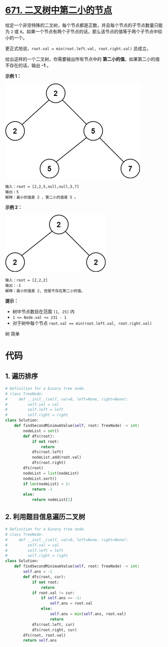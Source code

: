 <!--
 * @Description: 
 * @Autor: Au3C2
 * @Date: 2021-07-27 15:01:29
 * @LastEditors: Au3C2
 * @LastEditTime: 2021-07-27 15:04:42
-->
# [671. 二叉树中第二小的节点](https://leetcode-cn.com/problems/second-minimum-node-in-a-binary-tree/)

给定一个非空特殊的二叉树，每个节点都是正数，并且每个节点的子节点数量只能为 `2` 或 `0`。如果一个节点有两个子节点的话，那么该节点的值等于两个子节点中较小的一个。

更正式地说，`root.val = min(root.left.val, root.right.val)` 总成立。

给出这样的一个二叉树，你需要输出所有节点中的 **第二小的值**。如果第二小的值不存在的话，输出 **-1** 。

 

**示例 1：**

![img](smbt1.jpg)

```
输入：root = [2,2,5,null,null,5,7]
输出：5
解释：最小的值是 2 ，第二小的值是 5 。
```

**示例 2：**

![img](smbt2.jpg)

```
输入：root = [2,2,2]
输出：-1
解释：最小的值是 2, 但是不存在第二小的值。
```

 

**提示：**

-   树中节点数目在范围 `[1, 25]` 内
-   `1 <= Node.val <= 231 - 1`
-   对于树中每个节点 `root.val == min(root.left.val, root.right.val)`

树 简单

# 代码

## 1. 遍历排序

```python
# Definition for a binary tree node.
# class TreeNode:
#     def __init__(self, val=0, left=None, right=None):
#         self.val = val
#         self.left = left
#         self.right = right
class Solution:
    def findSecondMinimumValue(self, root: TreeNode) -> int:
        nodeList = set()
        def dfs(root):
            if not root:
                return
            dfs(root.left)
            nodeList.add(root.val)
            dfs(root.right)
        dfs(root)
        nodeList = list(nodeList)
        nodeList.sort()
        if len(nodeList) < 2:
            return -1
        else:
            return nodeList[1]
```

## 2. 利用题目信息遍历二叉树

```python
# Definition for a binary tree node.
# class TreeNode:
#     def __init__(self, val=0, left=None, right=None):
#         self.val = val
#         self.left = left
#         self.right = right
class Solution:
    def findSecondMinimumValue(self, root: TreeNode) -> int:
        self.ans = -1
        def dfs(root, cur):
            if not root:
                return
            if root.val != cur:
                if self.ans == -1:
                    self.ans = root.val
                else:
                    self.ans = min(self.ans, root.val)
                    return
            dfs(root.left, cur)
            dfs(root.right, cur)
        dfs(root, root.val)
        return self.ans
```
